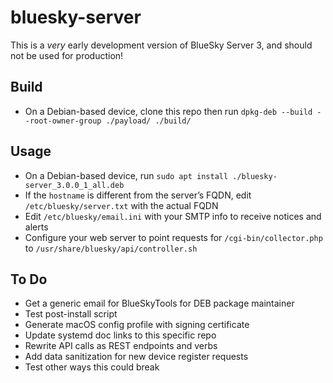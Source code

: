 # bluesky-server

This is a _very_ early development version of BlueSky Server 3, and should not be used for production!

## Build

- On a Debian-based device, clone this repo then run `dpkg-deb --build --root-owner-group ./payload/ ./build/`

## Usage

- On a Debian-based device, run `sudo apt install ./bluesky-server_3.0.0_1_all.deb`
- If the `hostname` is different from the server’s FQDN, edit `/etc/bluesky/server.txt` with the actual FQDN
- Edit `/etc/bluesky/email.ini` with your SMTP info to receive notices and alerts
- Configure your web server to point requests for `/cgi-bin/collector.php` to `/usr/share/bluesky/api/controller.sh`

## To Do

- Get a generic email for BlueSkyTools for DEB package maintainer
- Test post-install script
- Generate macOS config profile with signing certificate
- Update systemd doc links to this specific repo
- Rewrite API calls as REST endpoints and verbs
- Add data sanitization for new device register requests
- Test other ways this could break

